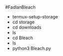 #FadlanBleach

- termux-setup-storage
- cd storage
- cd downloads
- ls
- cd Bleach
- ls
- python3 Bleach.py
